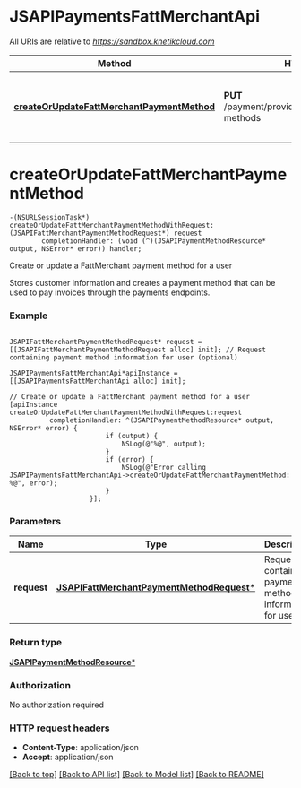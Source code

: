 # JSAPIPaymentsFattMerchantApi

All URIs are relative to *https://sandbox.knetikcloud.com*

Method | HTTP request | Description
------------- | ------------- | -------------
[**createOrUpdateFattMerchantPaymentMethod**](JSAPIPaymentsFattMerchantApi.md#createorupdatefattmerchantpaymentmethod) | **PUT** /payment/provider/fattmerchant/payment-methods | Create or update a FattMerchant payment method for a user


# **createOrUpdateFattMerchantPaymentMethod**
```objc
-(NSURLSessionTask*) createOrUpdateFattMerchantPaymentMethodWithRequest: (JSAPIFattMerchantPaymentMethodRequest*) request
        completionHandler: (void (^)(JSAPIPaymentMethodResource* output, NSError* error)) handler;
```

Create or update a FattMerchant payment method for a user

Stores customer information and creates a payment method that can be used to pay invoices through the payments endpoints.

### Example 
```objc

JSAPIFattMerchantPaymentMethodRequest* request = [[JSAPIFattMerchantPaymentMethodRequest alloc] init]; // Request containing payment method information for user (optional)

JSAPIPaymentsFattMerchantApi*apiInstance = [[JSAPIPaymentsFattMerchantApi alloc] init];

// Create or update a FattMerchant payment method for a user
[apiInstance createOrUpdateFattMerchantPaymentMethodWithRequest:request
          completionHandler: ^(JSAPIPaymentMethodResource* output, NSError* error) {
                        if (output) {
                            NSLog(@"%@", output);
                        }
                        if (error) {
                            NSLog(@"Error calling JSAPIPaymentsFattMerchantApi->createOrUpdateFattMerchantPaymentMethod: %@", error);
                        }
                    }];
```

### Parameters

Name | Type | Description  | Notes
------------- | ------------- | ------------- | -------------
 **request** | [**JSAPIFattMerchantPaymentMethodRequest***](JSAPIFattMerchantPaymentMethodRequest.md)| Request containing payment method information for user | [optional] 

### Return type

[**JSAPIPaymentMethodResource***](JSAPIPaymentMethodResource.md)

### Authorization

No authorization required

### HTTP request headers

 - **Content-Type**: application/json
 - **Accept**: application/json

[[Back to top]](#) [[Back to API list]](../README.md#documentation-for-api-endpoints) [[Back to Model list]](../README.md#documentation-for-models) [[Back to README]](../README.md)

